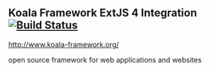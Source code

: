 
## Koala Framework ExtJS 4 Integration [![Build Status](https://travis-ci.org/koala-framework/kwf-extjs.svg?branch=master)](https://travis-ci.org/koala-framework/kwf-extjs)

http://www.koala-framework.org/

open source framework for web applications and websites
